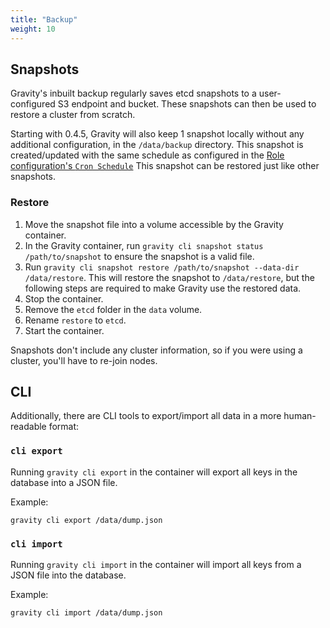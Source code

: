 ```yaml
---
title: "Backup"
weight: 10
---
```


## Snapshots

Gravity's inbuilt backup regularly saves etcd snapshots to a user-configured S3 endpoint and bucket. These snapshots can then be used to restore a cluster from scratch.

Starting with 0.4.5, Gravity will also keep 1 snapshot locally without any additional configuration, in the `/data/backup` directory.
This snapshot is created/updated with the same schedule as configured in the [Role configuration's `Cron Schedule`](./role_config.md#local-and-s3-related-settings)
This snapshot can be restored just like other snapshots.

### Restore

1. Move the snapshot file into a volume accessible by the Gravity container.
2. In the Gravity container, run `gravity cli snapshot status /path/to/snapshot` to ensure the snapshot is a valid file.
3. Run `gravity cli snapshot restore /path/to/snapshot --data-dir /data/restore`. This will restore the snapshot to `/data/restore`, but the following steps are required to make Gravity use the restored data.
4. Stop the container.
5. Remove the `etcd` folder in the `data` volume.
6. Rename `restore` to `etcd`.
7. Start the container.

Snapshots don't include any cluster information, so if you were using a cluster, you'll have to re-join nodes.

## CLI

Additionally, there are CLI tools to export/import all data in a more human-readable format:

### `cli export`

Running `gravity cli export` in the container will export all keys in the database into a JSON file.

Example:

```
gravity cli export /data/dump.json
```

### `cli import`

Running `gravity cli import` in the container will import all keys from a JSON file into the database.

Example:

```
gravity cli import /data/dump.json
```

